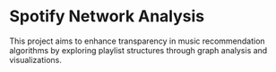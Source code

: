 # Spotify Network Analysis
This project aims to enhance transparency in music recommendation algorithms by exploring playlist structures through graph analysis and visualizations.
